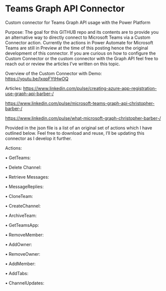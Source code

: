 # Teams Graph API Connector
 Custom connector for Teams Graph API usage with the Power Platform

Purpose: 
The goal for this GITHUB repo and its contents are to provide you an alternative way to directly connect to Microsoft Teams via a Custom Connector action. Currently the actions in Power Automate for Microsoft Teams are still in Preview at the time of this posting hence the original development of this connector. If you are curious on how to configure the Custom Connector or the custom connector with the Graph API feel free to reach out or review the articles I’ve written on this topic.

Overview of the Custom Connector with Demo:
https://youtu.be/lxqpFYtHwOQ

Articles:
https://www.linkedin.com/pulse/creating-azure-app-registration-use-graph-api-barber-/

https://www.linkedin.com/pulse/microsoft-teams-graph-api-christopher-barber-/

https://www.linkedin.com/pulse/what-microsoft-graph-christopher-barber-/

Provided in the json file is a list of an original set of actions which I have outlined below. Feel free to download and reuse, I’ll be updating this connector as I develop it further. 

Actions:

•	GetTeams:

•	Delete Channel:

•	Retrieve Messages:

•	MessageReplies:

•	CloneTeam:

•	CreateChannel:

•	ArchiveTeam:

•	GetTeamsApp:

•	RemoveMember:

•	AddOwner:

•	RemoveOwner:

•	AddMember:

•	AddTabs:

•	ChannelUpdates:
